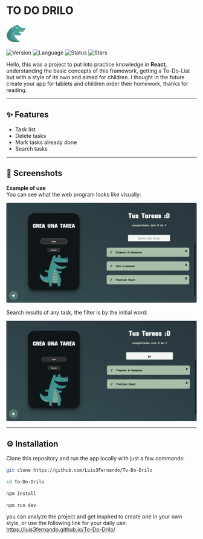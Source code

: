 # TO DO DRILO

<img src="src/assets/icon/cocodrilo.png" alt="To-Do-Drilo" width="50"/>

![Version](https://img.shields.io/badge/version-2.0.0-52796F) ![Language](https://img.shields.io/badge/language-Javascript-52796F) ![Status](https://img.shields.io/badge/status-Completed-52796F)
![Stars](https://img.shields.io/github/stars/Luis3Fernando/To-Do-Drilo?style=social)

Hello, this was a project to put into practice knowledge in **React**, understanding the basic concepts of this framework, getting a To-Do-List but with a style of its own and aimed for children. 
I thought in the future create your app for tablets and children order their homework, thanks for reading.

---

## ✨ Features

- Task list
- Delete tasks
- Mark tasks already done
- Search tasks

---

## 📸 Screenshots

**Example of use**  
You can see what the web program looks like visually:

<img src="src/assets/screenshots/main.png" width="600"/>

Search results of any task, the filter is by the initial word:

<img src="src/assets/screenshots/search.png" width="600"/>

---

## ⚙️ Installation

Clone this repository and run the app locally with just a few commands:

```bash
git clone https://github.com/Luis3Fernando/To-Do-Drilo
```
```bash
cd To-Do-Drilo
```
```bash
npm install
```

```bash
npm run dev
```
you can analyze the project and get inspired to create one in your own style, or use the following link for your daily use: https://luis3fernando.github.io/To-Do-Drilo/
